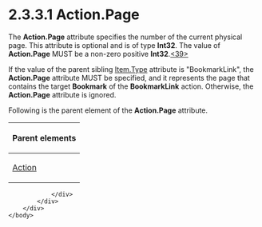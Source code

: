 <html dir="LTR" xmlns:mshelp="http://msdn.microsoft.com/mshelp" xmlns:ddue="http://ddue.schemas.microsoft.com/authoring/2003/5" xmlns:xlink="http://www.w3.org/1999/xlink" xmlns:tool="http://www.microsoft.com/tooltip">
    <head>
        <meta http-equiv="Content-Type" content="text/html; CHARSET=utf-8"></meta>
        <meta name="save" content="history"></meta>
        <title>2.3.3.1 Action.Page</title>
        <xml>
            <mshelp:toctitle title="2.3.3.1 Action.Page"></mshelp:toctitle>
            <mshelp:rltitle title="[MS-RGDI]: Action.Page"></mshelp:rltitle>
            <mshelp:keyword index="A" term="56fd24c6-0504-4012-a300-1983baacba93"></mshelp:keyword>
            <mshelp:attr name="DCSext.ContentType" value="open specification"></mshelp:attr>
            <mshelp:attr name="AssetID" value="56fd24c6-0504-4012-a300-1983baacba93"></mshelp:attr>
            <mshelp:attr name="TopicType" value="kbRef"></mshelp:attr>
            <mshelp:attr name="DCSext.Title" value="[MS-RGDI]: Action.Page" />
        </xml>
    </head>
    <body>
        <div id="header">
            <h1 class="heading">2.3.3.1 Action.Page</h1>
        </div>
        <div id="mainSection">
            <div id="mainBody">
                <div id="allHistory" class="saveHistory"></div>
                <div id="sectionSection0" class="section" name="collapseableSection">
                    

<p>The <b>Action.Page</b> attribute specifies the number of the
current physical page. This attribute is optional and is of type <b>Int32</b>.
The value of <b>Action.Page</b> MUST be a non-zero positive <b>Int32</b>.<a id="Appendix_A_Target_39"></a><a href="5f16d945-e8a0-4cc3-9547-1c8f3e568219.html#Appendix_A_39" aria-label="Product behavior note 39">&lt;39&gt;</a></p>

<p>If the value of the parent sibling <a href="855d3e2a-ea8b-45e0-a80b-242ae11718ff.html">Item.Type</a> attribute is
&quot;BookmarkLink&quot;, the <b>Action.Page</b> attribute MUST be specified,
and it represents the page that contains the target <b>Bookmark</b> of the <b>BookmarkLink</b>
action. Otherwise, the <b>Action.Page</b> attribute is ignored.</p>

<p>Following is the parent element of the <b>Action.Page</b>
attribute.</p>

<table>
 <thead>
  <tr>
   <th>
   <p>Parent elements</p>
   </th>
  </tr>
 </thead>
 <tr>
  <td>
  <p><a href="31e38a88-7789-43c0-8f08-32be6a2489fd.html">Action</a></p>
  </td>
 </tr>
</table>

<p> </p>


                </div>
            </div>
        </div>
    </body>
</html>
